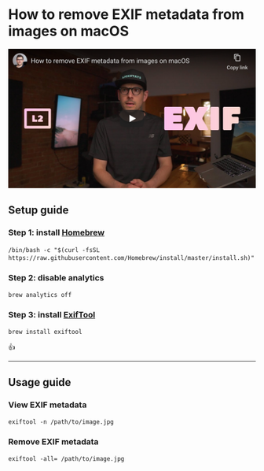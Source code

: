 <!--
Title: How to remove EXIF metadata from images on macOS
Description: Learn how to remove EXIF metadata from images on macOS.
Author: Sun Knudsen <https://github.com/sunknudsen>
Contributors: Sun Knudsen <https://github.com/sunknudsen>
Reviewers:
Publication date: 2020-06-25T00:00:00.000Z
Listed: true
-->

# How to remove EXIF metadata from images on macOS

[![How to remove EXIF metadata from images on macOS - YouTube](how-to-remove-exif-metadata-from-images-on-macos.png)](https://www.youtube.com/watch?v=mVMGiMFGgsU "How to remove EXIF metadata from images on macOS - YouTube")

## Setup guide

### Step 1: install [Homebrew](https://brew.sh/)

```shell
/bin/bash -c "$(curl -fsSL https://raw.githubusercontent.com/Homebrew/install/master/install.sh)"
```

### Step 2: disable analytics

```shell
brew analytics off
```

### Step 3: install [ExifTool](https://exiftool.org/)

```shell
brew install exiftool
```

👍

---

## Usage guide

### View EXIF metadata

```shell
exiftool -n /path/to/image.jpg
```

### Remove EXIF metadata

```shell
exiftool -all= /path/to/image.jpg
```
